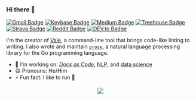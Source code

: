 ### Hi there 👋  

[![Gmail Badge](https://img.shields.io/badge/-joseph@jdkato.io-c14438?style=flat-square&logo=Gmail&logoColor=BB001B&color=f0f1f1)](mailto:joseph@jdkato.io) [![Keybase Badge](https://img.shields.io/badge/-@jdkato-03a57a?style=flat-square&logo=keybase&logoColor=2a89fe&color=f0f1f1)](https://keybase.io/jdkato) [![Medium Badge](https://img.shields.io/badge/-@jdkato-03a57a?style=flat-square&logo=Medium&link=https://medium.com/@jdkato&color=f0f1f1&logoColor=black)](https://medium.com/@jdkato) [![Treehouse Badge](https://img.shields.io/badge/-josephkato-blue?style=flat-square&logo=treehouse&logoColor=5fcf80&color=f0f1f1)](https://teamtreehouse.com/josephkato) [![Strava Badge](https://img.shields.io/badge/-33348244-purple?style=flat-square&logo=strava&logoColor=FC4C02&color=f0f1f1&link=https://www.strava.com/athletes/33348244)](https://www.strava.com/athletes/33348244) [![Reddit Badge](https://img.shields.io/badge/-@jdkato-darkred?style=flat-square&logo=reddit&logoColor=FF5700&color=f0f1f1)](https://www.reddit.com/user/jdkato) [![DEV.to Badge](https://img.shields.io/badge/-@jdkato-darkred?style=flat-square&logo=dev.to&logoColor=black&color=f0f1f1)](https://dev.to/jdkato)

I'm the creator of [Vale](https://github.com/errata-ai/vale), a command-line tool that brings code-like linting to writing. I also wrote and maintain [`prose`](https://github.com/jdkato/prose), a natural language processing library for the Go programming language.

- 🔭  I’m working on: [*Docs as Code*](https://github.com/errata-ai), [NLP](https://github.com/jdkato/prose), and [data science](https://github.com/OpenPDI)
- 😄 Pronouns: He/Him
- ⚡ Fun fact: I like to run :running:

<p align="center">
  <a href="https://www.strava.com/athletes/33348244/activity-summary/525b9f08f186def183f5601b760f26ce1701ed2a">
  <img src="https://user-images.githubusercontent.com/8785025/97791755-0d2b0e00-1b93-11eb-8509-00768a8ef90f.png"></a>
</p>
